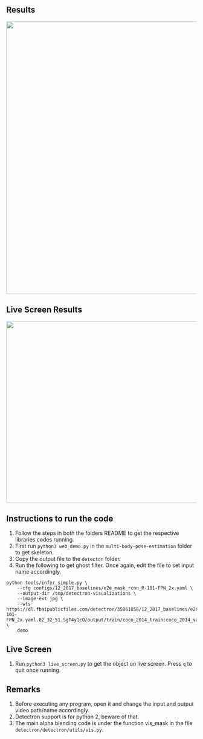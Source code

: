 ## Results

<p align="left">
<img src="https://github.com/PrithviSriram/Body-Pose-Estimation/blob/master/squat_multi.gif", width="720">
</p>

## Live Screen Results

<p align="left">
<img src="https://github.com/PrithviSriram/Body-Pose-Estimation/blob/master/test_1.gif", width="720", height="480">
</p>

## Instructions to run the code
1. Follow the steps in both the folders README to get the respective libraries codes running.
2. First run `python3 web_demo.py` in the `multi-body-pose-estimation` folder to get skeleton. 
3. Copy the output file to the `detecton` folder.
4. Run the following to get ghost filter. Once again, edit the file to set input name accordingly.

```
python tools/infer_simple.py \
    --cfg configs/12_2017_baselines/e2e_mask_rcnn_R-101-FPN_2x.yaml \
    --output-dir /tmp/detectron-visualizations \
    --image-ext jpg \
    --wts https://dl.fbaipublicfiles.com/detectron/35861858/12_2017_baselines/e2e_mask_rcnn_R-101-FPN_2x.yaml.02_32_51.SgT4y1cO/output/train/coco_2014_train:coco_2014_valminusminival/generalized_rcnn/model_final.pkl \
    demo
```
## Live Screen
1. Run `python3 live_screen.py` to get the object on live screen. Press `q` to quit once running.

## Remarks
1. Before executing any program, open it and change the input and output video path/name accordingly.
2. Detectron support is for python 2, beware of that.
3. The main alpha blending code is under the function vis_mask in the file `detectron/detectron/utils/vis.py`. 
